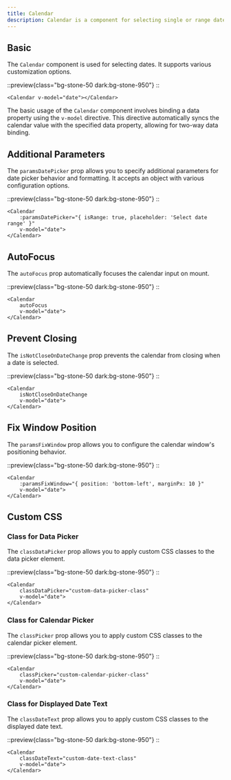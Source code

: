 ```yaml
---
title: Calendar
description: Calendar is a component for selecting single or range dates with advanced customization options.
---
```


## Basic

The `Calendar` component is used for selecting dates. It supports various customization options.

::preview{class="bg-stone-50 dark:bg-stone-950"}
<DemoCalendarBasic/>
::

```vue
<Calendar v-model="date"></Calendar>
```

The basic usage of the `Calendar` component involves binding a data property using the `v-model` directive. This directive automatically syncs the calendar value with the specified data property, allowing for two-way data binding.

## Additional Parameters

The `paramsDatePicker` prop allows you to specify additional parameters for date picker behavior and formatting. It accepts an object with various configuration options.

::preview{class="bg-stone-50 dark:bg-stone-950"}
<DemoCalendarParamsDatePicker/>
::

```vue
<Calendar 
    :paramsDatePicker="{ isRange: true, placeholder: 'Select date range' }" 
    v-model="date">
</Calendar>
```

## AutoFocus

The `autoFocus` prop automatically focuses the calendar input on mount.

::preview{class="bg-stone-50 dark:bg-stone-950"}
<DemoCalendarAutoFocus/>
::

```vue
<Calendar 
    autoFocus 
    v-model="date">
</Calendar>
```

## Prevent Closing

The `isNotCloseOnDateChange` prop prevents the calendar from closing when a date is selected.

::preview{class="bg-stone-50 dark:bg-stone-950"}
<DemoCalendarIsNotCloseOnDateChange/>
::

```vue
<Calendar 
    isNotCloseOnDateChange 
    v-model="date">
</Calendar>
```

## Fix Window Position

The `paramsFixWindow` prop allows you to configure the calendar window's positioning behavior.

::preview{class="bg-stone-50 dark:bg-stone-950"}
<DemoCalendarParamsFixWindow/>
::

```vue
<Calendar 
    :paramsFixWindow="{ position: 'bottom-left', marginPx: 10 }" 
    v-model="date">
</Calendar>
```

## Custom CSS

### Class for Data Picker

The `classDataPicker` prop allows you to apply custom CSS classes to the data picker element.

::preview{class="bg-stone-50 dark:bg-stone-950"}
<DemoCalendarClassDataPicker/>
::

```vue
<Calendar 
    classDataPicker="custom-data-picker-class" 
    v-model="date">
</Calendar>
```

### Class for Calendar Picker

The `classPicker` prop allows you to apply custom CSS classes to the calendar picker element.

::preview{class="bg-stone-50 dark:bg-stone-950"}
<DemoCalendarClassPicker/>
::

```vue
<Calendar 
    classPicker="custom-calendar-picker-class" 
    v-model="date">
</Calendar>
```

### Class for Displayed Date Text

The `classDateText` prop allows you to apply custom CSS classes to the displayed date text.

::preview{class="bg-stone-50 dark:bg-stone-950"}
<DemoCalendarClassDateText/>
::

```vue
<Calendar 
    classDateText="custom-date-text-class" 
    v-model="date">
</Calendar>
```